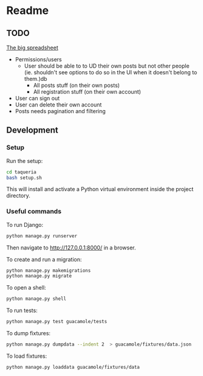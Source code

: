 # Readme

## TODO

[The big spreadsheet](https://docs.google.com/spreadsheets/d/1TuYWxL2T_N-pSu8TwCEgKb5vM3JAp8re7imdczCbWqE/edit?usp=sharing)

- Permissions/users
  - User should be able to to UD their own posts but not other people (ie. shouldn't see options to do so in the UI when it doesn't belong to them.)db
    - All posts stuff (on their own posts)
    - All registration stuff (on their own account)
- User can sign out
- User can delete their own account
- Posts needs pagination and filtering

## Development

### Setup

Run the setup:

```bash
cd taqueria
bash setup.sh
```

This will install and activate a Python virtual environment inside the project directory.

### Useful commands

To run Django:

```bash
python manage.py runserver
```

Then navigate to http://127.0.0.1:8000/ in a browser.

To create and run a migration:

```bash
python manage.py makemigrations
python manage.py migrate
```

To open a shell:

```bash
python manage.py shell
```

To run tests:

```bash
python manage.py test guacamole/tests
```

To dump fixtures:

```bash
python manage.py dumpdata --indent 2  > guacamole/fixtures/data.json
```

To load fixtures:

```bash
python manage.py loaddata guacamole/fixtures/data
```
